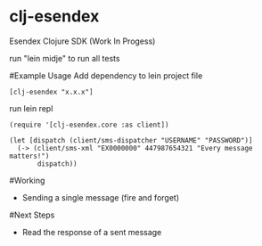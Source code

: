 # clj-esendex
Esendex Clojure SDK (Work In Progess)


run "lein midje" to run all tests

#Example Usage
Add dependency to lein project file
```
[clj-esendex "x.x.x"]
```

run lein repl
```
(require '[clj-esendex.core :as client])

(let [dispatch (client/sms-dispatcher "USERNAME" "PASSWORD")]
  (-> (client/sms-xml "EX0000000" 447987654321 "Every message matters!")
       dispatch))
```

#Working
* Sending a single message (fire and forget)

#Next Steps
* Read the response of a sent message

